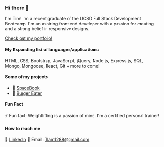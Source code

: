 ### Hi there 👋

I'm Tim! I'm a recent graduate of the UCSD Full Stack Development Bootcamp. I'm an aspiring front end developer with a passion for creating and a strong belief in responsive designs.

[Check out my portfolio!](https://tlam1288.github.io/Portfolio/)

#### **My Expanding list of languages/applications:**

HTML, CSS, Bootstrap, JavaScript, jQuery, Node.js, Express.js, SQL, Mongo, Mongoose, React, Git + more to come!

#### **Some of my projects**

- 🚀 [SpaceBook](https://github.com/jessicablank/spacebook-mars)
- 🍔 [Burger Eater](https://github.com/tlam1288/Burger-Eater)

#### **Fun Fact**

⚡ Fun fact: Weightlifting is a passion of mine. I'm a certified personal trainer!

#### **How to reach me**

📑 [LinkedIn](https://www.linkedin.com/in/timothy-lam-8551b315/)
📧 Email: Tlam1288@gmail.com

<!--
**tlam1288/tlam1288** is a ✨ _special_ ✨ repository because its `README.md` (this file) appears on your GitHub profile.

Here are some ideas to get you started:

- 🔭 I’m currently working on ...
- 🌱 I’m currently learning ...
- 👯 I’m looking to collaborate on ...
- 🤔 I’m looking for help with ...
- 💬 Ask me about ...
- 📫 How to reach me: ...
- 😄 Pronouns: ...
- ⚡ Fun fact: ...
-->
